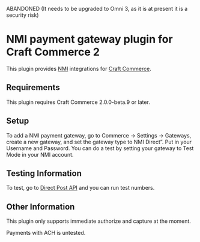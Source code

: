 ABANDONED (It needs to be upgraded to Omni 3, as it is at present it is a security risk)

NMI payment gateway plugin for Craft Commerce 2
=======================

This plugin provides [NMI](https://www.networkmerchants.com/) integrations for [Craft Commerce](https://craftcommerce.com/).

## Requirements

This plugin requires Craft Commerce 2.0.0-beta.9 or later.

## Setup

To add a NMI payment gateway, go to Commerce → Settings → Gateways, create a new gateway, and set the gateway type to NMI Direct”.
Put in your Username and Password. You can do a test by setting your gateway to Test Mode in your NMI account.

## Testing Information

To test, go to [Direct Post API](https://secure.networkmerchants.com/gw/merchants/resources/integration/integration_portal.php#testing_information) and you can run test numbers.

## Other Information

This plugin only supports immediate authorize and capture at the moment. 

Payments with ACH is untested.
